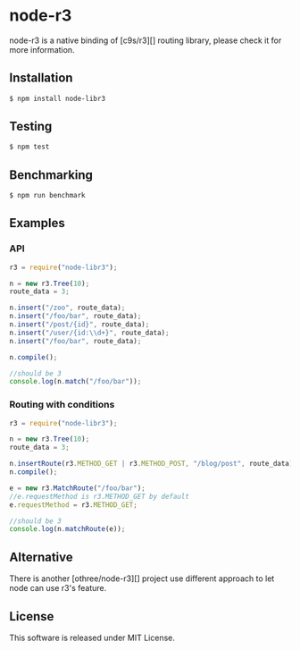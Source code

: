 # node-r3

node-r3 is a native binding of [c9s/r3][] routing library, please check it for more information.

## Installation

```bash
$ npm install node-libr3
```

## Testing

```bash
$ npm test
```

## Benchmarking

```bash
$ npm run benchmark
```

## Examples

### API

```JavaScript
r3 = require("node-libr3");

n = new r3.Tree(10);
route_data = 3;

n.insert("/zoo", route_data);
n.insert("/foo/bar", route_data);
n.insert("/post/{id}", route_data);
n.insert("/user/{id:\\d+}", route_data);
n.insert("/foo/bar", route_data);

n.compile();

//should be 3
console.log(n.match("/foo/bar"));
```

### Routing with conditions

```JavaScript
r3 = require("node-libr3");

n = new r3.Tree(10);
route_data = 3;

n.insertRoute(r3.METHOD_GET | r3.METHOD_POST, "/blog/post", route_data);
n.compile();

e = new r3.MatchRoute("/foo/bar");
//e.requestMethod is r3.METHOD_GET by default
e.requestMethod = r3.METHOD_GET;

//should be 3
console.log(n.matchRoute(e));
```

## Alternative

There is another [othree/node-r3][] project use different approach to let node can use r3's feature.

## License

This software is released under MIT License.
